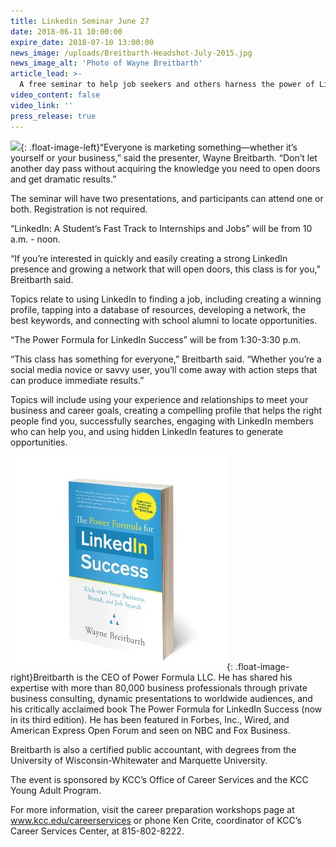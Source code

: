```yaml
---
title: Linkedin Seminar June 27
date: 2018-06-11 10:00:00
expire_date: 2018-07-10 13:00:00 
news_image: /uploads/Breitbarth-Headshot-July-2015.jpg
news_image_alt: 'Photo of Wayne Breitbarth'
article_lead: >-
  A free seminar to help job seekers and others harness the power of LinkedIn will be on Wednesday, June 27 at Kankakee Community College.
video_content: false
video_link: ''
press_release: true
---
```


![](/uploads/Breitbarth_small.jpg){: .float-image-left}“Everyone is marketing something—whether it’s yourself or your business,” said the presenter, Wayne Breitbarth. “Don’t let another day pass without acquiring the knowledge you need to open doors and get dramatic results.”

The seminar will have two presentations, and participants can attend one or both. Registration is not required.

“LinkedIn: A Student’s Fast Track to Internships and Jobs” will be from 10 a.m. - noon.

“If you’re interested in quickly and easily creating a strong LinkedIn presence and growing a network that will open doors, this class is for you,” Breitbarth said.

Topics relate to using LinkedIn to finding a job, including creating a winning profile, tapping into a database of resources, developing a network, the best keywords, and connecting with school alumni to locate opportunities.

“The Power Formula for LinkedIn Success” will be from 1:30-3:30 p.m.

“This class has something for everyone,” Breitbarth said. “Whether you’re a social media novice or savvy user, you’ll come away with action steps that can produce immediate results.”

Topics will include using your experience and relationships to meet your business and career goals, creating a compelling profile that helps the right people find you, successfully searches, engaging with LinkedIn members who can help you, and using hidden LinkedIn features to generate opportunities.

![](/uploads/breitbarth-3rd-edition-3D-whitebg.jpg){: .float-image-right}Breitbarth is the CEO of Power Formula LLC. He has shared his expertise with more than 80,000 business professionals through private business consulting, dynamic presentations to worldwide audiences, and his critically acclaimed book The Power Formula for LinkedIn Success (now in its third edition). He has been featured in Forbes, Inc., Wired, and American Express Open Forum and seen on NBC and Fox Business.

Breitbarth is also a certified public accountant, with degrees from the University of Wisconsin-Whitewater and Marquette University.

The event is sponsored by KCC’s Office of Career Services and the KCC Young Adult Program.

For more information, visit the career preparation workshops page at www.kcc.edu/careerservices or phone Ken Crite, coordinator of KCC’s Career Services Center, at 815-802-8222.
